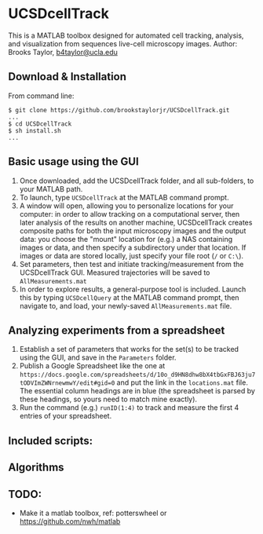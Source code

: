 # UCSDcellTrack
This is a MATLAB toolbox designed for automated cell tracking, analysis, and visualization from sequences live-cell microscopy images.
Author: Brooks Taylor, b4taylor@ucla.edu

## Download & Installation
From command line:

```
$ git clone https://github.com/brookstaylorjr/UCSDcellTrack.git
...
$ cd UCSDcellTrack
$ sh install.sh
...
```

## Basic usage using the GUI
1. Once downloaded, add the UCSDcellTrack folder, and all sub-folders, to your MATLAB path.
2. To launch, type `UCSDcellTrack` at the MATLAB command prompt.
3. A window will open, allowing you to personalize locations for your computer: in order to allow tracking on a computational server, then later analysis of the results on another machine, UCSDcellTrack creates composite paths for both the input microscopy images and the output data: you choose the "mount" location for (e.g.) a NAS containing images or data, and then specify a subdirectory under that location. If images or data are stored locally, just specify your file root (`/` or `C:\`).
4. Set parameters, then test and initiate tracking/measurement from the UCSDcellTrack GUI. Measured trajectories will be saved to `AllMeasurements.mat`
5. In order to explore results, a general-purpose tool is included. Launch this by typing `UCSDcellQuery` at the MATLAB command prompt, then navigate to, and load, your newly-saved `AllMeasurements.mat` file.

## Analyzing experiments from a spreadsheet
1. Establish a set of parameters that works for the set(s) to be tracked using the GUI, and save in the `Parameters` folder.
2. Publish a Google Spreadsheet like the one at `https://docs.google.com/spreadsheets/d/10o_d9HN8dhw8bX4tbGxFBJ63ju7tODVImZWNrnewmwY/edit#gid=0` and put the link in the `locations.mat` file. The essential column headings are in blue (the spreadsheet is parsed by these headings, so yours need to match mine exactly).
3. Run the command (e.g.) `runID(1:4)` to track and measure the first 4 entries of your spreadsheet.

## Included scripts:

## Algorithms


## TODO:
* Make it a matlab toolbox, ref: potterswheel or https://github.com/nwh/matlab
